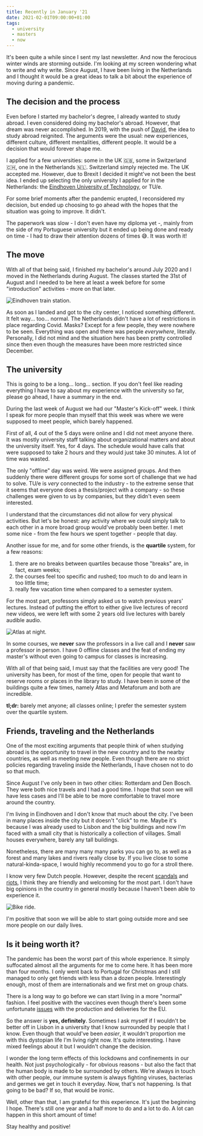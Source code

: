 ```yaml
---
title: Recently in January '21
date: 2021-02-01T09:00:00+01:00
tags:
  - university
  - masters
  - now
---
```


It's been quite a while since I sent my last newsletter. And now the ferocious winter winds are storming outside. I'm looking at my screen wondering what to write and why write. Since August, I have been living in the Netherlands and I thought it would be a great ideas to talk a bit about the experience of moving during a pandemic.

<!--more-->

## The decision and the process

Even before I started my bachelor's degree, I already wanted to study abroad. I even considered doing my bachelor's abroad. However, that dream was never accomplished. In 2019, with the push of [David](https://gateway.ipfs.io/ipns/daviddias.me/), the idea to study abroad reignited. The arguments were the usual: new experiences, different culture, different mentalities, different people. It would be a decision that would forever shape me.

I applied for a few universities: some in the UK 🇬🇧, some in Switzerland 🇨🇭, one in the Netherlands 🇳🇱. Switzerland simply rejected me. The UK accepted me. However, due to Brexit I decided it might've not been the best idea. I ended up selecting the only university I applied for in the Netherlands: the [Eindhoven University of Technology](https://www.tue.nl/en/), or TU/e.

For some brief moments after the pandemic erupted, I reconsidered my decision, but ended up choosing to go ahead with the hopes that the situation was going to improve. It didn't.

The paperwork was slow - I don't even have my diploma yet -, mainly from the side of my Portuguese university but it ended up being done and ready on time - I had to draw their attention dozens of times 😅. It was worth it!

## The move

With all of that being said, I finished my bachelor's around July 2020 and I moved in the Netherlands during August. The classes started the 31st of August and I needed to be here at least a week before for some "introduction" activities - more on that later.

![Eindhoven train station.](cdn:/2021-02-eindhoven-train "Eindhoven train station.")

As soon as I landed and got to the city center, I noticed something different. It felt way... too... normal. The Netherlands didn't have a lot of restrictions in place regarding Covid. Masks? Except for a few people, they were nowhere to be seen. Everything was open and there was people _everywhere_, literally. Personally, I did not mind and the situation here has been pretty controlled since then even though the measures have been more restricted since December.

## The university

This is going to be a long... long... section. If you don't feel like reading everything I have to say about my experience with the university so far, please go ahead, I have a summary in the end.

During the last week of August we had our "Master's Kick-off" week. I think I speak for more people than myself that this week was where we were supposed to meet people, which barely happened.

First of all, 4 out of the 5 days were online and I did not meet anyone there. It was mostly university staff talking about organizational matters and about the university itself. Yes, for 4 days. The schedule would have calls that were supposed to take 2 hours and they would just take 30 minutes. A lot of time was wasted.

The only "offline" day was weird. We were assigned groups. And then suddenly there were different groups for some sort of challenge that we had to solve. TU/e is *very* connected to the industry - to the extreme sense that it seems that everyone does a thesis/project with a company - so these challenges were given to us by companies, but they didn't even seem interested.

I understand that the circumstances did not allow for very physical activities. But let's be honest: any activity where we could simply talk to each other in a more broad group would've probably been better. I met some nice - from the few hours we spent together - people that day.

Another issue for me, and for some other friends, is the **quartile** system, for a few reasons:

1. there are no breaks between quartiles because those "breaks" are, in fact, exam weeks;
2. the courses feel too specific and rushed; too much to do and learn in too little time;
3. really few vacation time when compared to a semester system.

For the most part, professors simply asked us to watch previous years' lectures. Instead of putting the effort to either give live lectures of record new videos, we were left with some 2 years old live lectures with barely audible audio.

![Atlas at night.](cdn:/2021-02-atlas "Atlas at night.")

In some courses, we **never** saw the professors in a live call and I **never** saw a professor in person. I have 0 offline classes and the feat of ending my master's without even going to campus for classes is increasing.

With all of that being said, I must say that the facilities are very good! The university has been, for most of the time, open for people that want to reserve rooms or places in the library to study. I have been in some of the buildings quite a few times, namely Atlas and Metaforum and both are incredible.

**tl;dr:** barely met anyone; all classes online; I prefer the semester system over the quartile system.

## Friends, traveling and the Netherlands

One of the most exciting arguments that people think of when studying abroad is the opportunity to travel in the new country and to the nearby countries, as well as meeting new people. Even though there are no strict policies regarding traveling inside the Netherlands, I have chosen not to do so that much.

Since August I've only been in two other cities: Rotterdam and Den Bosch. They were both nice travels and I had a good time. I hope that soon we will have less cases and I'll be able to be more comfortable to travel more around the country.

I'm living in Eindhoven and I don't know that much about the city. I've been in many places inside the city but it doesn't "click" to me. Maybe it's because I was already used to Lisbon and the big buildings and now I'm faced with a small city that is historically a collection of villages. Small houses everywhere, barely any tall buildings.

Nonetheless, there are many many many parks you can go to, as well as a forest and many lakes and rivers really close by. If you live close to some natural-kinda-space, I would highly recommend you to go for a stroll there.

I know very few Dutch people. However, despite the recent [scandals](https://www.dutchnews.nl/news/2021/01/dutch-government-collapses-in-fall-out-from-child-benefit-scandal/) and [riots](https://www.dutchnews.nl/news/2021/01/up-to-300-arrested-in-sunday-riots-police-hand-out-thousands-of-curfew-fines/), I think they are friendly and welcoming for the most part. I don't have big opinions in the country in general mostly because I haven't been able to experience it.

![Bike ride.](cdn:/2021-02-green "Bike ride.")

I'm positive that soon we will be able to start going outside more and see more people on our daily lives.

## Is it being worth it?

The pandemic has been the worst part of this whole experience. It simply suffocated almost all the arguments for me to come here. It has been more than four months. I only went back to Portugal for Christmas and I still managed to only get friends with less than a dozen people. Interestingly enough, most of them are internationals and we first met on group chats.

There is a long way to go before we can start living in a more "normal" fashion. I feel positive with the vaccines even though there's been some unfortunate [issues](https://www.reuters.com/article/health-coronavirus-eu-astrazeneca/astrazeneca-offers-8-million-extra-doses-to-eu-through-march-source-idUSL1N2K30UO) with the production and deliveries for the EU.

So the answer is **yes, definitely**. Sometimes I ask myself if I wouldn't be better off in Lisbon in a university that I know surrounded by people that I know. Even though that would've been *easier*, it wouldn't proportion me with this dystopian life I'm living right now. It's quite interesting. I have mixed feelings about it but I wouldn't change the decision.

I wonder the long term effects of this lockdowns and confinements in our health. Not just psychologically - for obvious reasons - but also the fact that the human body is made to be surrounded by others. We're always in touch with other people, our immune system is always fighting viruses, bacterias and germes we get in touch it everyday. Now, that's not happening. Is that going to be bad? If so, that would be ironic.

Well, other than that, I am grateful for this experience. It's just the beginning I hope. There's still one year and a half more to do and a lot to do. A lot can happen in this short amount of time!

Stay healthy and positive!
